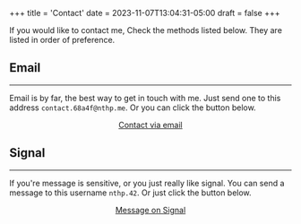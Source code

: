 +++
title = 'Contact'
date = 2023-11-07T13:04:31-05:00
draft = false
+++

If you would like to contact me, Check the methods listed below. They are listed in order of preference.

<div id="email"/>
<h2>Email</h2>
<hr>

Email is by far, the best way to get in touch with me. Just send one to this address `contact.68a4f@nthp.me`. Or you can click the button below.

<center>
<a class="button" href="mailto:contact.68a4f@nthp.me"> Contact via email </a>
</center>

<div id="sig"/>
<h2>Signal</h2>
<hr>

If you're message is sensitive, or you just really like signal. You can send a message to this username `nthp.42`. Or just click the button below.

<center>
<a class="button" href="https://link.nthp.me/sig">Message on Signal</a>
</center>